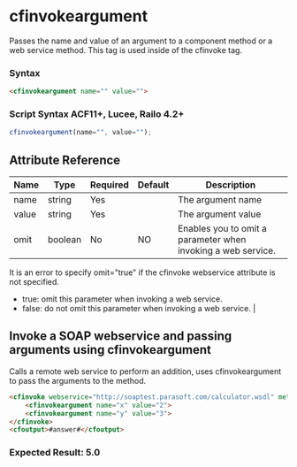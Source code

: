 # cfinvokeargument

Passes the name and value of an argument to a component method or a web service method. This tag is used inside of the cfinvoke tag.

### Syntax

```html
<cfinvokeargument name="" value="">
```

### Script Syntax ACF11+, Lucee, Railo 4.2+

```javascript
cfinvokeargument(name="", value="");
```

## Attribute Reference

| Name | Type | Required | Default | Description |
| --- | --- | --- | --- | --- |
| name | string | Yes |  | The argument name |
| value | string | Yes |  | The argument value |
| omit | boolean | No | NO | Enables you to omit a parameter when invoking a web service.
 It is an error to specify omit="true" if the cfinvoke
 webservice attribute is not specified.
 - true: omit this parameter when invoking a web service.
 - false: do not omit this parameter when invoking a web service. |

## Invoke a SOAP webservice and passing arguments using cfinvokeargument

Calls a remote web service to perform an addition, uses cfinvokeargument to pass the arguments to the method.

```html
<cfinvoke webservice="http://soaptest.parasoft.com/calculator.wsdl" method="add" returnvariable="answer">
    <cfinvokeargument name="x" value="2">
    <cfinvokeargument name="y" value="3">
</cfinvoke>
<cfoutput>#answer#</cfoutput>
```

### Expected Result: 5.0
